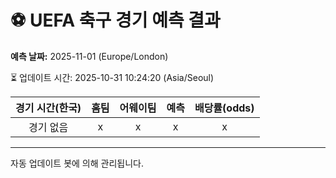 # ⚽️ UEFA 축구 경기 예측 결과

**예측 날짜:** 2025-11-01 (Europe/London)

⏳ 업데이트 시간: 2025-10-31 10:24:20 (Asia/Seoul)

| 경기 시간(한국) | 홈팀 | 어웨이팀 | 예측 | 배당률(odds) |
|:-------------:|:-----:|:-------:|:-----:|:------------:|
| 경기 없음 | x | x | x | x |

---
자동 업데이트 봇에 의해 관리됩니다.
